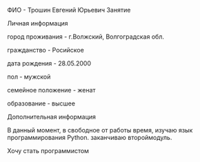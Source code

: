 ФИО - Трошин Евгений Юрьевич
Занятие

Личная информация

   город проживания - г.Волжский, Волгоградская обл.

   гражданство - Росийское

   дата рождения - 28.05.2000

   пол - мужской

   семейное положение - женат

   образование - высшее

Дополнительная информация

 В данный момент, в свободное от работы время, изучаю язык программирования Python. заканчиваю второймодуль.

Хочу стать программистом